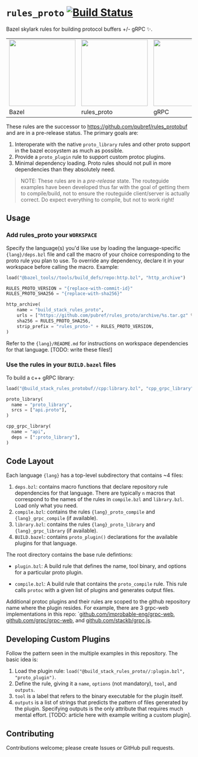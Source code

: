 # `rules_proto` [![Build Status](https://travis-ci.org/pubref/rules_proto.svg?branch=master)](https://travis-ci.org/pubref/rules_proto)

Bazel skylark rules for building protocol buffers +/- gRPC :sparkles:.

<table border="0"><tr>
<td><img src="https://bazel.build/images/bazel-icon.svg" height="180"/></td>
<td><img src="https://github.com/pubref/rules_protobuf/blob/master/images/wtfcat.png" height="180"/></td>
<td><img src="https://avatars2.githubusercontent.com/u/7802525?v=4&s=400" height="180"/></td>
</tr><tr>
<td>Bazel</td>
<td>rules_proto</td>
<td>gRPC</td>
</tr></table>

These rules are the successor to <https://github.com/pubref/rules_protobuf> and
are in a pre-release status.  The primary goals are:

1. Interoperate with the native `proto_library` rules and other proto support in
   the bazel ecosystem as much as possible.
2. Provide a `proto_plugin` rule to support custom protoc plugins.
3. Minimal dependency loading.  Proto rules should not pull in more dependencies
   than they absolutely need.

> NOTE: These rules are in a *pre-release* state.  The routeguide examples have
> been developed thus far with the goal of getting them to compile/build, not to
> ensure the routeguide client/server is actually correct.  Do expect everything
> to compile, but not to work right!

## Usage

### Add rules_proto your `WORKSPACE`

Specify the language(s) you'd like use by loading the language-specific
`{lang}/deps.bzl` file and call the macro of your choice corresponding to the
proto rule you plan to use.  To override any dependency, declare it in your
workspace before calling the macro.  Example:

```python
load("@bazel_tools//tools/build_defs/repo:http.bzl", "http_archive")

RULES_PROTO_VERSION = "{replace-with-commit-id}"
RULES_PROTO_SHA256 = "{replace-with-sha256}"

http_archive(
    name = "build_stack_rules_proto",
    urls = ["https://github.com/pubref/rules_proto/archive/%s.tar.gz" % RULES_PROTO_VERSION],
    sha256 = RULES_PROTO_SHA256,
    strip_prefix = "rules_proto-" + RULES_PROTO_VERSION,
)
```

Refer to the `{lang}/README.md` for instructions on workspace dependencies for
that language. [TODO: write these files!]

### Use the rules in your `BUILD.bazel` files

To build a c++ gRPC library:

```python
load("@build_stack_rules_protobuf//cpp:library.bzl", "cpp_grpc_library")

proto_library(
  name = "proto_library",
  srcs = ["api.proto"],
)

cpp_grpc_library(
  name = "api",
  deps = [":proto_library"],
)
```

## Code Layout

Each language `{lang}` has a top-level subdirectory that contains ~4 files:

1. `deps.bzl`: contains macro functions that declare repository rule
   dependencies for that language.  There are typically `n` macros that
   correspond to the names of the rules in `compile.bzl` and `library.bzl`. Load
   only what you need.
2. `compile.bzl`: contains the rules `{lang}_proto_compile` and
   `{lang}_grpc_compile` (if available).
3. `library.bzl`: contains the rules `{lang}_proto_library` and
   `{lang}_grpc_library` (if available).
4. `BUILD.bazel`: contains `proto_plugin()` declarations for the available
   plugins for that language.

The root directory contains the base rule defintions:

* `plugin.bzl`: A build rule that defines the name, tool binary, and options for
  a particular proto plugin.  

* `compile.bzl`: A build rule that contains the `proto_compile` rule.  This rule
  calls `protoc` with a given list of plugins and generates output files.

Additional protoc plugins and their rules are scoped to the github repository
name where the plugin resides.  For example, there are 3 grpc-web
implementations in this repo:
`[github.com/improbable-eng/grpc-web](./github.com/improbable-eng/grpc-web),
[github.com/grpc/grpc-web](./github.com/grpc/grpc-web), and
[github.com/stackb/grpc.js](./github.com/stackb/grpc.js).

## Developing Custom Plugins

Follow the pattern seen in the multiple examples in this repository.  The basic idea is:

1. Load the plugin rule: `load("@build_stack_rules_proto//:plugin.bzl", "proto_plugin")`.
2. Define the rule, giving it a `name`, `options` (not mandatory), `tool`, and
   `outputs`.  
3. `tool` is a label that refers to the binary executable for the plugin itself.
4. `outputs` is a list of strings that predicts the pattern of files generated
   by the plugin.  Specifying outputs is the only attribute that requires much
   mental effort. [TODO: article here with example writing a custom plugin].

## Contributing

Contributions welcome; please create Issues or GitHub pull requests.